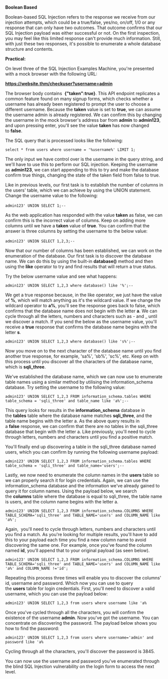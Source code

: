 **Boolean Based**

Boolean-based SQL Injection refers to the response we receive from our injection attempts, which could be a true/false, yes/no, on/off, 1/0 or any response that can only have two outcomes. That outcome confirms that our SQL Injection payload was either successful or not. On the first inspection, you may feel like this limited response can't provide much information. Still, with just these two responses, it's possible to enumerate a whole database structure and contents.

  

**Practical:**

On level three of the SQL Injection Examples Machine, you're presented with a mock browser with the following URL:

  

**https://website.thm/checkuser?username=admin**

  

The browser body contains  **{"taken":true}**. This API endpoint replicates a common feature found on many signup forms, which checks whether a username has already been registered to prompt the user to choose a different username. Because the **taken** value is set to **true**, we can assume the username admin is already registered. We can confirm this by changing the username in the mock browser's address bar from **admin** to **admin123**, and upon pressing enter, you'll see the value **taken** has now changed to **false**.

  

The SQL query that is processed looks like the following:

  

`select * from users where username = '%username%' LIMIT 1;`

  

The only input we have control over is the username in the query string, and we'll have to use this to perform our SQL injection. Keeping the username as **admin123**, we can start appending to this to try and make the database confirm true things, changing the state of the taken field from false to true.

  

Like in previous levels, our first task is to establish the number of columns in the users' table, which we can achieve by using the UNION statement. Change the username value to the following:

  

`admin123' UNION SELECT 1;--` 

  

As the web application has responded with the value **taken** as false, we can confirm this is the incorrect value of columns. Keep on adding more columns until we have a **taken** value of **true**. You can confirm that the answer is three columns by setting the username to the below value:

  

`admin123' UNION SELECT 1,2,3;--` 

  

Now that our number of columns has been established, we can work on the enumeration of the database. Our first task is to discover the database name. We can do this by using the built-in **database()** method and then using the **like** operator to try and find results that will return a true status.

Try the below username value and see what happens:

  

`admin123' UNION SELECT 1,2,3 where database() like '%';--`

  

We get a true response because, in the like operator, we just have the value of **%**, which will match anything as it's the wildcard value. If we change the wildcard operator to **a%**, you'll see the response goes back to false, which confirms that the database name does not begin with the letter **a**. We can cycle through all the letters, numbers and characters such as - and _ until we discover a match. If you send the below as the username value, you'll receive a **true** response that confirms the database name begins with the letter **s**.

  

`admin123' UNION SELECT 1,2,3 where database() like 's%';--`

  

Now you move on to the next character of the database name until you find another true response, for example, 'sa%', 'sb%', 'sc%', etc. Keep on with this process until you discover all the characters of the database name, which is **sqli_three**.

  

We've established the database name, which we can now use to enumerate table names using a similar method by utilising the information_schema database. Try setting the username to the following value:

  

`admin123' UNION SELECT 1,2,3 FROM information_schema.tables WHERE table_schema = 'sqli_three' and table_name like 'a%';--`

  

This query looks for results in the **information_schema** database in the **tables** table where the database name matches **sqli_three**, and the table name begins with the letter a. As the above query results in a **false** response, we can confirm that there are no tables in the sqli_three database that begin with the letter a. Like previously, you'll need to cycle through letters, numbers and characters until you find a positive match.

  

You'll finally end up discovering a table in the sqli_three database named users, which you can confirm by running the following username payload:

  

`admin123' UNION SELECT 1,2,3 FROM information_schema.tables WHERE table_schema = 'sqli_three' and table_name='users';--`

  

Lastly, we now need to enumerate the column names in the **users** table so we can properly search it for login credentials. Again, we can use the information_schema database and the information we've already gained to query it for column names. Using the payload below, we search the **columns** table where the database is equal to sqli_three, the table name is users, and the column name begins with the letter a.

  

`admin123' UNION SELECT 1,2,3 FROM information_schema.COLUMNS WHERE TABLE_SCHEMA='sqli_three' and TABLE_NAME='users' and COLUMN_NAME like 'a%';`

  

Again,  you'll need to cycle through letters, numbers and characters until you find a match. As you're looking for multiple results, you'll have to add this to your payload each time you find a new column name to avoid discovering the same one. For example, once you've found the column named **id**, you'll append that to your original payload (as seen below).

  

`admin123' UNION SELECT 1,2,3 FROM information_schema.COLUMNS WHERE TABLE_SCHEMA='sqli_three' and TABLE_NAME='users' and COLUMN_NAME like 'a%' and COLUMN_NAME !='id';`

  

Repeating this process three times will enable you to discover the columns' id, username and password. Which now you can use to query the **users** table for login credentials. First, you'll need to discover a valid username, which you can use the payload below:

  

`admin123' UNION SELECT 1,2,3 from users where username like 'a%`

  

Once you've cycled through all the characters, you will confirm the existence of the username **admin**. Now you've got the username. You can concentrate on discovering the password. The payload below shows you how to find the password:

  

`admin123' UNION SELECT 1,2,3 from users where username='admin' and password like 'a%`

  

Cycling through all the characters, you'll discover the password is 3845.

  

You can now use the username and password you've enumerated through the blind SQL Injection vulnerability on the login form to access the next level.